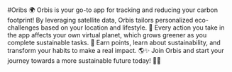 #Oribs
🌍 Orbis is your go-to app for tracking and reducing your carbon footprint! By leveraging satellite data, Orbis tailors personalized eco-challenges based on your location and lifestyle. 🌿 Every action you take in the app affects your own virtual planet, which grows greener as you complete sustainable tasks. 🌱 Earn points, learn about sustainability, and transform your habits to make a real impact. 🌎✨ Join Orbis and start your journey towards a more sustainable future today! 💚🌟
